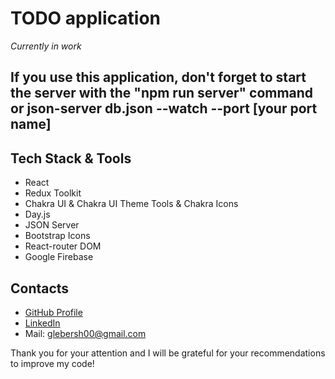 # TODO application

_Currently in work_

## If you use this application, don't forget to start the server with the "npm run server" command or json-server db.json --watch --port [your port name] 

## Tech Stack & Tools
* React
* Redux Toolkit
* Chakra UI & Chakra UI Theme Tools & Chakra Icons
* Day.js
* JSON Server 
* Bootstrap Icons
* React-router DOM
* Google Firebase

## Contacts
* [GitHub Profile](https://github.com/glebersh)
* [LinkedIn](https://www.linkedin.com/in/gleb-ershov-804b50232/)
* Mail: glebersh00@gmail.com


Thank you for your attention and I will be grateful for your recommendations to improve my code!

